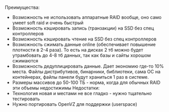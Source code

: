 Преимущества:
- Возможность не использовать аппаратные RAID вообще, оно само умеет soft raid и очень быстрый
- Возможность кэшировать запись (транзакции) на SSD без спец контроллеров
- Возможность кэшировать чтение на SSD без спец контроллеров
- Возможность сжимать данные online (обеспечивает повышение плотности в 2-4 раза). То есть на дисках 2 тб можно будет утрамбовать до 4-8 тб данных, так как базы и сайты хорошом сжимаются
- Возможность дедуплицировать данные. Дает экономию где-то 10% места. Файлы дистрибутивов, бинарники, библиотеки, сама ОС на контейнерах, файлы панели будут храниться 1 раз в системе.
- Размеры массивов до 50-100 ТБ - норма, когда для обычных RAID эти объемы недостижимы
Недостатки:
- Технология новая и местами не все гладко - нужно тщательно тестировать
- Нужно портировать OpenVZ для поддержки (userspace)
